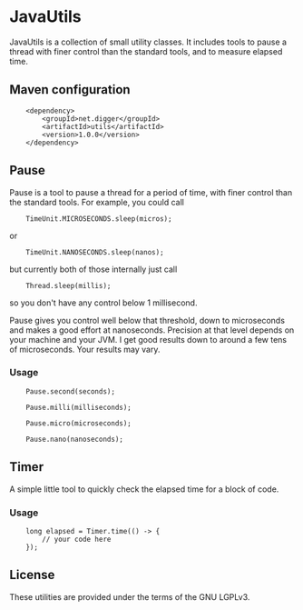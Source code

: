 # JavaUtils
JavaUtils is a collection of small utility classes.  It includes tools to
pause a thread with finer control than the standard tools, and to measure
elapsed time.


## Maven configuration

		<dependency>
			<groupId>net.digger</groupId>
			<artifactId>utils</artifactId>
			<version>1.0.0</version>
		</dependency>


## Pause
Pause is a tool to pause a thread for a period of time, with finer control
than the standard tools.  For example, you could call

		TimeUnit.MICROSECONDS.sleep(micros);

or

		TimeUnit.NANOSECONDS.sleep(nanos);

but currently both of those internally just call

		Thread.sleep(millis);

so you don't have any control below 1 millisecond.

Pause gives you control well below that threshold, down to microseconds
and makes a good effort at nanoseconds.  Precision at that level depends
on your machine and your JVM.  I get good results down to around a few
tens of microseconds.  Your results may vary.

### Usage

		Pause.second(seconds);

		Pause.milli(milliseconds);

		Pause.micro(microseconds);

		Pause.nano(nanoseconds);


## Timer
A simple little tool to quickly check the elapsed time for a block of code.

### Usage

		long elapsed = Timer.time(() -> {
			// your code here
		});

## License
These utilities are provided under the terms of the GNU LGPLv3.
